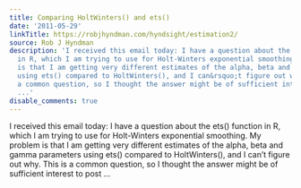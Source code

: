 ```yaml
---
title: Comparing HoltWinters() and ets()
date: '2011-05-29'
linkTitle: https://robjhyndman.com/hyndsight/estimation2/
source: Rob J Hyndman
description: 'I received this email today: I have a question about the ets() function
  in R, which I am trying to use for Holt-Winters exponential smoothing. My problem
  is that I am getting very different estimates of the alpha, beta and gamma parameters
  using ets() compared to HoltWinters(), and I can&rsquo;t figure out why. This is
  a common question, so I thought the answer might be of sufficient interest to post
  ...'
disable_comments: true
---
```

I received this email today: I have a question about the ets() function in R, which I am trying to use for Holt-Winters exponential smoothing. My problem is that I am getting very different estimates of the alpha, beta and gamma parameters using ets() compared to HoltWinters(), and I can&rsquo;t figure out why. This is a common question, so I thought the answer might be of sufficient interest to post ...